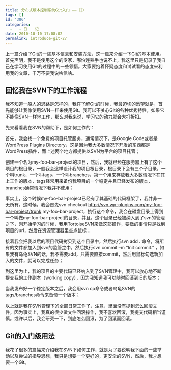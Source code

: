```yaml
---
title: 分布式版本控制系统Git入门 ——（2）
tags: []
id: '386'
categories:
  -   - 日　　记
date: 2010-10-10 17:08:02
permalink: introduce-git-2/
---
```


上一篇介绍了Git的一些基本信息和安装方法，这一篇来介绍一下Git的基本使用。首先声明，我不是使用这个的专家，哪怕连熟手也说不上，我这里只是记录了我自己在学习使用Git的过程中的一些领悟。大家要抱着怀疑态度和试试看的态度来利用我的文章，千万不要我说啥信啥。

## 回忆我在SVN下的工作流程

我不知道一般人的思路是怎样的，我在了解Git的时候，我最迫切的愿望就是，首先能够让我像使用SVN一样来使用Git。我可以不关心Git的各种优秀特性，如果它不能像SVN一样地工作，那么对我来说，学习它的动力就会大打折扣。

先来看看我在SVN的帮助下，是如何工作的：

首先，我会找一个免费的项目托管服务，通常情况下，是Google Code或者是WordPress Plugins Directory，这是因为我大多数情况下开发的东西都是WordPress插件，而上述两个地方都提供以SVN为平台的项目托管；

创建一个名为my-foo-bar-project的项目，然后，我就已经在服务器上有了这个项目的根目录，一般我会这样设计我的项目根目录，根目录下会有三个子目录，一个叫trunk，一个叫tags，一个叫branches，第一个用来存放我大多数情况下在其上工作的版本，tags经常用来备份我项目的一个稳定并且已经发布的版本，branches通常情况下我并不使用；

事实上，这个时候my-foo-bar-project已经有了其基础的代码框架了，我并非一无所有。这时候，我会首先svn checkout http://svn.wp-plugins.com/my-foo-bar-project/trunk my-foo-bar-project，执行这个命令，我会在磁盘目录上得到一个叫做my-foo-bar-project的目录，并且，这个目录已经被纳入到了svn的管理之下，刚开始学习的时候，我用TortoiseSVN来做这部操作，要做的事情只是找到项目的url，然后在资源管理器里点点鼠标；

接着我会把我以后的项目代码拷贝到这个目录中，然后执行svn add . 命令，将所有的文件都加入到svn的监管之中，然后执行svn commit –m “Init commit.” ，如果我有乌龟SVN的话，我不需要add，只需要直接commit，然后用鼠标勾选新加入的文件，就可以完成任务；

到这里为止，我的项目的主要代码已经纳入到了SVN管理中，我可以放心地不断提交我的工作副本（working copy），因为我知道我可以随时回滚到旧的版本；

当我发布好一个稳定版本之后，我会用svn cp命令或者乌龟SVN的tags/branches命令来备份一个版本；

以上就是我在SVN管理下的全部日常工作了，注意，里面没有提到怎么回滚文件，因为事实上，我真的很少做文件回滚操作，我不喜欢回滚，我提交代码相当谨慎。或许以后，我会研究一下，到底怎么回滚，为了回滚而回滚。

## Git的入门级用法

我花了很多的篇幅来介绍我在SVN下如何工作，就是为了要说明我下面的一些举动以及尝试的指导思想，我只是想要一个更好的，更安全的SVN，然后，我才想要一个Git。